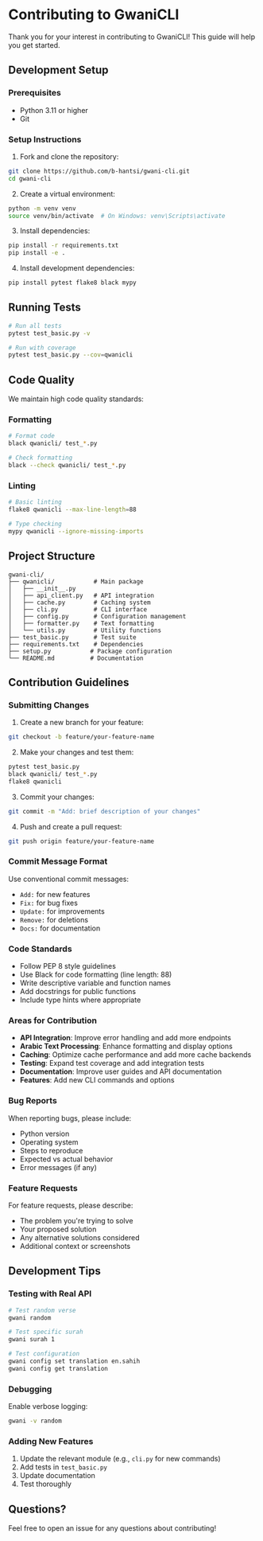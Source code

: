 # Contributing to GwaniCLI

Thank you for your interest in contributing to GwaniCLI! This guide will help you get started.

## Development Setup

### Prerequisites
- Python 3.11 or higher
- Git

### Setup Instructions

1. Fork and clone the repository:
```bash
git clone https://github.com/b-hantsi/gwani-cli.git
cd gwani-cli
```

2. Create a virtual environment:
```bash
python -m venv venv
source venv/bin/activate  # On Windows: venv\Scripts\activate
```

3. Install dependencies:
```bash
pip install -r requirements.txt
pip install -e .
```

4. Install development dependencies:
```bash
pip install pytest flake8 black mypy
```

## Running Tests

```bash
# Run all tests
pytest test_basic.py -v

# Run with coverage
pytest test_basic.py --cov=qwanicli
```

## Code Quality

We maintain high code quality standards:

### Formatting
```bash
# Format code
black qwanicli/ test_*.py

# Check formatting
black --check qwanicli/ test_*.py
```

### Linting
```bash
# Basic linting
flake8 qwanicli --max-line-length=88

# Type checking
mypy qwanicli --ignore-missing-imports
```

## Project Structure

```
gwani-cli/
├── qwanicli/           # Main package
│   ├── __init__.py
│   ├── api_client.py   # API integration
│   ├── cache.py        # Caching system
│   ├── cli.py          # CLI interface
│   ├── config.py       # Configuration management
│   ├── formatter.py    # Text formatting
│   └── utils.py        # Utility functions
├── test_basic.py       # Test suite
├── requirements.txt    # Dependencies
├── setup.py           # Package configuration
└── README.md          # Documentation
```

## Contribution Guidelines

### Submitting Changes

1. Create a new branch for your feature:
```bash
git checkout -b feature/your-feature-name
```

2. Make your changes and test them:
```bash
pytest test_basic.py
black qwanicli/ test_*.py
flake8 qwanicli
```

3. Commit your changes:
```bash
git commit -m "Add: brief description of your changes"
```

4. Push and create a pull request:
```bash
git push origin feature/your-feature-name
```

### Commit Message Format

Use conventional commit messages:
- `Add:` for new features
- `Fix:` for bug fixes
- `Update:` for improvements
- `Remove:` for deletions
- `Docs:` for documentation

### Code Standards

- Follow PEP 8 style guidelines
- Use Black for code formatting (line length: 88)
- Write descriptive variable and function names
- Add docstrings for public functions
- Include type hints where appropriate

### Areas for Contribution

- **API Integration**: Improve error handling and add more endpoints
- **Arabic Text Processing**: Enhance formatting and display options
- **Caching**: Optimize cache performance and add more cache backends
- **Testing**: Expand test coverage and add integration tests
- **Documentation**: Improve user guides and API documentation
- **Features**: Add new CLI commands and options

### Bug Reports

When reporting bugs, please include:
- Python version
- Operating system
- Steps to reproduce
- Expected vs actual behavior
- Error messages (if any)

### Feature Requests

For feature requests, please describe:
- The problem you're trying to solve
- Your proposed solution
- Any alternative solutions considered
- Additional context or screenshots

## Development Tips

### Testing with Real API

```bash
# Test random verse
gwani random

# Test specific surah
gwani surah 1

# Test configuration
gwani config set translation en.sahih
gwani config get translation
```

### Debugging

Enable verbose logging:
```bash
gwani -v random
```

### Adding New Features

1. Update the relevant module (e.g., `cli.py` for new commands)
2. Add tests in `test_basic.py`
3. Update documentation
4. Test thoroughly

## Questions?

Feel free to open an issue for any questions about contributing!
